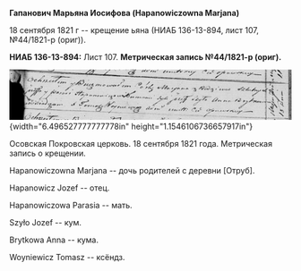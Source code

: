 **Гапанович Марьяна Иосифова (Hapanowiczowna Marjana)**

18 сентября 1821 г -- крещение ьяна (НИАБ 136-13-894, лист 107,
№44/1821-р (ориг)).

**НИАБ 136-13-894:** Лист 107. **Метрическая запись №44/1821-р (ориг).**

![](./media/cb754dbffd75e26576c7e3f1e738662079191ecb.png){width="6.496527777777778in"
height="1.1546106736657917in"}

Осовская Покровская церковь. 18 сентября 1821 года. Метрическая запись о
крещении.

Hapanowiczowna Marjana -- дочь родителей с деревни \[Отруб\].

Hapanowicz Jozef -- отец.

Hapanowiczowa Parasia -- мать.

Szyło Jozef -- кум.

Brytkowa Anna -- кума.

Woyniewicz Tomasz -- ксёндз.
